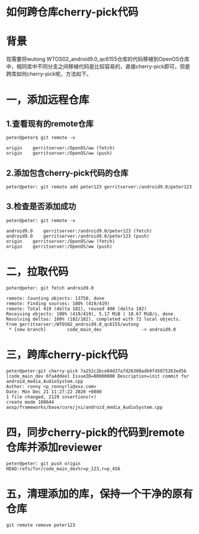 # **如何跨仓库cherry-pick代码**
# 背景
现需要将wutong WTOS02_android9.0_qc6155仓库的代码移植到OpenOS仓库中，相同库中不同分支之间移植代码是比较容易的，直接cherry-pick即可，但是跨库如何cherry-pick呢，方法如下。
# 一，添加远程仓库
## 1.查看现有的remote仓库
```
peter@peter$ git remote -v

origin    gerritserver:/OpenOS/ww (fetch)
origin    gerritserver:/OpenOS/ww (push)
```
## 2.添加包含cherry-pick代码的仓库
```
peter@peter: git remote add peter123 gerritserver:/android9.0/peter123
```
## 3.检查是否添加成功
```
peter@peter: git remote -v

android9.0    gerritserver:/android9.0/peter123 (fetch)
android9.0    gerritserver:/android9.0/peter123 (push)
origin    gerritserver:/OpenOS/ww (fetch)
origin    gerritserver:/OpenOS/ww (push)
```

# 二，拉取代码
```
peter@peter: git fetch android9.0

remote: Counting objects: 13750, done
remote: Finding sources: 100% (419/419)
remote: Total 419 (delta 182), reused 408 (delta 182)
Receiving objects: 100% (419/419), 5.17 MiB | 10.67 MiB/s, done.
Resolving deltas: 100% (182/182), completed with 72 local objects.
From gerritserver:/WTOS02_android9.0_qc6155/wutong
 * [new branch]        code_main_dev               -> android9.0
 ```
 # 三，跨库cherry-pick代码
 ```
peter@peter:git cherry-pick 7a252c2bce84d37a7d26308adb9f45875263ed5b
[code_main_dev 6fa4ddee] IssueID=00000000 Description=init commit for android_media_AudioSystem.cpp
 Author: ronny <p_ronnyrli@xxx.com>
 Date: Mon Dec 21 11:27:22 2020 +0800
 1 file changed, 2129 insertions(+)
 create mode 100644 aosp/frameworks/base/core/jni/android_media_AudioSystem.cpp
 ```
# 四，同步cherry-pick的代码到remote仓库并添加reviewer
```
peter@peter: git push origin HEAD:refs/for/code_main_dev%r=p_123,r=p_456
```
# 五，清理添加的库，保持一个干净的原有仓库
```
git remote remove peter123
```